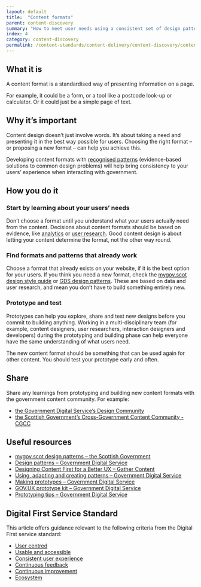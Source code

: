 ```yaml
---
layout: default
title:  "Content formats"
parent: content-discovery
summary: "How to meet user needs using a consistent set of design patterns."
index: 4
category: content-discovery
permalink: /content-standards/content-delivery/content-discovery/content-formats/
---
```


## What it is

A content format is a standardised way of presenting information on a page.

For example, it could be a form, or a tool like a postcode look-up or calculator. Or it could just be a simple page of text.

## Why it’s important

Content design doesn’t just involve words. It’s about taking a need and presenting it in the best way possible for users. Choosing the right format – or proposing a new format – can help you achieve this.

Developing content formats with [recognised patterns](https://www.gov.uk/service-manual/design/using-adapting-and-creating-patterns) (evidence-based solutions to common design problems) will help bring consistency to your users’ experience when interacting with government.

## How you do it

### Start by learning about your users’ needs
Don’t choose a format until you understand what your users actually need from the content. Decisions about content formats should be based on evidence, like [analytics](https://www.gov.uk/service-manual/measuring-success/choosing-digital-analytics-tools) or [user research](https://www.gov.uk/service-manual/user-research). Good content design is about letting your content determine the format, not the other way round.

### Find formats and patterns that already work
Choose a format that already exists on your website, if it is the best option for your users. If you think you need a new format, check the [mygov.scot design style guide](https://resources.mygov.scot/design-standards/) or [GDS design patterns](https://www.gov.uk/service-manual/design#find-patterns). These are based on data and user research, and mean you don’t have to build something entirely new.

### Prototype and test
Prototypes can help you explore, share and test new designs before you commit to building anything. Working in a multi-disciplinary team (for example, content designers, user researchers, interaction designers and developers) during the prototyping and building phase can help everyone have the same understanding of what users need.

The new content format should be something that can be used again for other content. You should test your prototype early and often.

## Share

Share any learnings from prototyping and building new content formats with the government content community. For example:

* [the Government Digital Service’s Design Community](https://www.gov.uk/service-manual/communities/design-community)
* [the Scottish Government’s Cross-Government Content Community - CGCC](https://khub.net/web/guest/welcome?p_p_state=normal&p_p_mode=view&refererPlid=47748585&saveLastPath=false&_com_liferay_login_web_portlet_LoginPortlet_mvcRenderCommandName=%2Flogin%2Flogin&p_p_id=com_liferay_login_web_portlet_LoginPortlet&p_p_lifecycle=0&_com_liferay_login_web_portlet_LoginPortlet_redirect=%2Fweb%2Fcross-government-content-community)

## Useful resources

* [mygov.scot design patterns – the Scottish Government](https://resources.mygov.scot/design-standards/)
* [Design patterns – Government Digital Service](https://www.gov.uk/service-manual/design)
* [Designing Content First for a Better UX – Gather Content]()
* [Using, adapting and creating patterns – Government Digital Service](https://gathercontent.com/blog/designing-content-first-for-a-better-ux)
* [Making prototypes – Government Digital Service](https://www.gov.uk/service-manual/design/using-adapting-and-creating-patterns)
* [GOV.UK prototype kit – Government Digital Service](https://govuk-prototype-kit.herokuapp.com/docs)
* [Prototyping tips – Government Digital Service](https://designnotes.blog.gov.uk/2015/03/19/prototyping-tips/)

## Digital First Service Standard

This article offers guidance relevant to the following criteria from the Digital First service standard:
* [User centred](http://scottishgovernment.github.io/criterion/user-centred/)
* [Usable and accessible](http://scottishgovernment.github.io/criterion/usable-and-accessible/)
* [Consistent user experience](http://scottishgovernment.github.io/criterion/consistent-user-experience/)
* [Continuous feedback](http://scottishgovernment.github.io/criterion/continuous-feedback/)
* [Continuous improvement](http://scottishgovernment.github.io/criterion/continuous-improvement/)
* [Ecosystem](http://scottishgovernment.github.io/criterion/ecosystem/)
